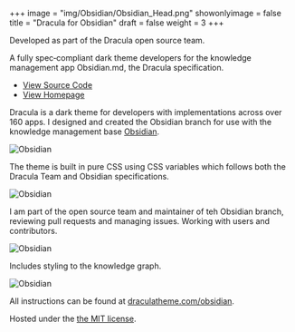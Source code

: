 +++
image = "img/Obsidian/Obsidian_Head.png"
showonlyimage = false
title = "Dracula for Obsidian"
draft = false
weight = 3
+++

Developed as part of the Dracula open source team.

A fully spec‐compliant dark theme developers for the knowledge management app
Obsidian.md, the Dracula specification.

<!--more-->

- [View Source Code](https://github.com/dracula/obsidian)
- [View Homepage](https://draculatheme.com/obsidian)

Dracula is a dark theme for developers with implementations across over 160
apps. I designed and created the Obsidian branch for use with the knowledge
management base [Obsidian](https://obsidian.md).

![Obsidian](/img/Obsidian/Obsidian_5.png)

The theme is built in pure CSS using CSS variables which follows both the
Dracula Team and Obsidian specifications.

![Obsidian](/img/Obsidian/Obsidian_1.png)

I am part of the open source team and maintainer of teh Obsidian branch,
reviewing pull requests and managing issues. Working with users and contributors.

![Obsidian](/img/Obsidian/obsidian_2.png)

Includes styling to the knowledge graph.

![Obsidian](/img/Obsidian/Obsidian_3.png)

<!--![Obsidian](/img/Obsidian/Obsidian_4.png)-->

All instructions can be found at [draculatheme.com/obsidian](https://draculatheme.com/obsidian).

Hosted under the [the MIT license](https://opensource.org/licenses/MIT).
